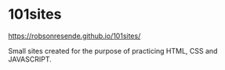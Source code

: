 # 101sites

<https://robsonresende.github.io/101sites/>

Small sites created for the purpose of practicing HTML, CSS and JAVASCRIPT.
